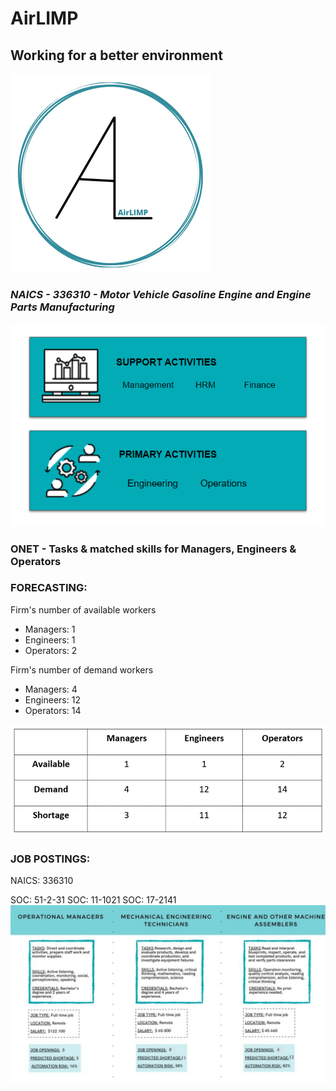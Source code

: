 # **AirLIMP**

## **Working for a better environment**

![Location of the logo](9.png)

### _NAICS - 336310 - Motor Vehicle Gasoline Engine and Engine Parts Manufacturing_

![7.png](7.png)

### ONET - Tasks & matched skills for Managers, Engineers & Operators

### FORECASTING:
Firm's number of available workers
- Managers: 1
- Engineers: 1
- Operators: 2

Firm's number of demand workers
- Managers: 4
- Engineers: 12
- Operators: 14

![11.png](11.png)


### JOB POSTINGS:
NAICS: 336310

SOC: 51-2-31                        SOC: 11-1021                          SOC: 17-2141
![15.jpg](15.jpg)








